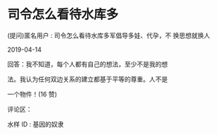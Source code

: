# 司令怎么看待水库多

(提问)匿名用户 : 司令怎么看待水库多军倡导多娃、代孕，不 换思想就换人

2019-04-14

回答：我不知道，每个人都有自己的想法，至少不是我的想

法。我认为任何双边关系的建立都基于平等的尊重。人不是

一个物件！(16 赞)

评论区：

水样 ID : 基因的奴隶